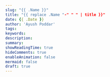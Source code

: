```yaml
---
slug: "{{ .Name }}"
title: "{{ replace .Name "-" " " | title }}"
date: {{ .Date }}
author: 'Ayush Poddar'
tags:
keywords:
description:
summary:
showReadingTime: true
hideComments: true
enableAnimation: false
mermaid: false
draft: true
---
```

